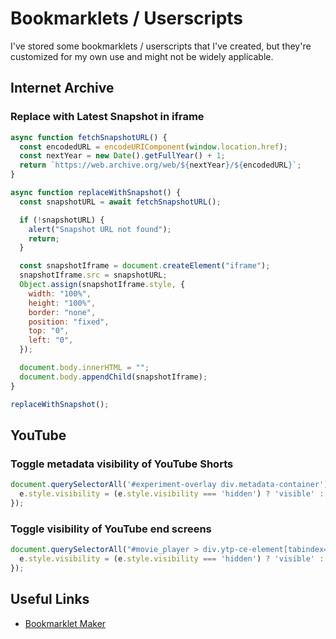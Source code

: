 # Bookmarklets / Userscripts

I've stored some bookmarklets / userscripts that I've created, but they're customized for my own use and might not be widely applicable.

## Internet Archive

### Replace with Latest Snapshot in iframe

```javascript
async function fetchSnapshotURL() {
  const encodedURL = encodeURIComponent(window.location.href);
  const nextYear = new Date().getFullYear() + 1;
  return `https://web.archive.org/web/${nextYear}/${encodedURL}`;
}

async function replaceWithSnapshot() {
  const snapshotURL = await fetchSnapshotURL();

  if (!snapshotURL) {
    alert("Snapshot URL not found");
    return;
  }

  const snapshotIframe = document.createElement("iframe");
  snapshotIframe.src = snapshotURL;
  Object.assign(snapshotIframe.style, {
    width: "100%",
    height: "100%",
    border: "none",
    position: "fixed",
    top: "0",
    left: "0",
  });

  document.body.innerHTML = "";
  document.body.appendChild(snapshotIframe);
}

replaceWithSnapshot();
```

## YouTube

### Toggle metadata visibility of YouTube Shorts
```javascript
document.querySelectorAll('#experiment-overlay div.metadata-container').forEach(e => {
  e.style.visibility = (e.style.visibility === 'hidden') ? 'visible' : 'hidden';
});
```

### Toggle visibility of YouTube end screens
```javascript
document.querySelectorAll("#movie_player > div.ytp-ce-element[tabindex='0']").forEach(e => {
  e.style.visibility = (e.style.visibility === 'hidden') ? 'visible' : 'hidden';
});
```

## Useful Links

- [Bookmarklet Maker](https://caiorss.github.io/bookmarklet-maker/)
